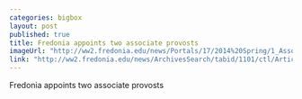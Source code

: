 ```yaml
---
categories: bigbox
layout: post
published: true
title: Fredonia appoints two associate provosts
imageUrl: "http://ww2.fredonia.edu/news/Portals/17/2014%20Spring/1_Associate%20Provosts.jpg"
link: "http://ww2.fredonia.edu/news/ArchivesSearch/tabid/1101/ctl/ArticleView/mid/1878/articleId/4902/Fredonia_appoints_two_associate_provosts.aspx"
---
```


Fredonia appoints two associate provosts
